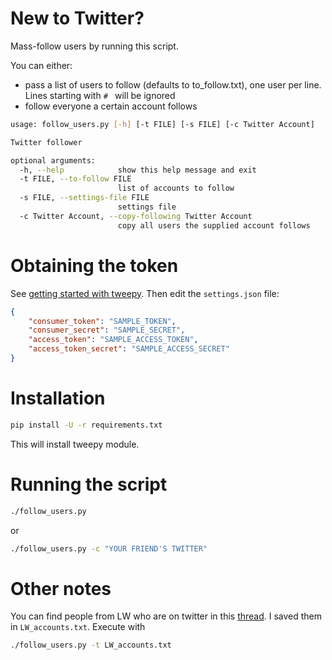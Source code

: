 # New to Twitter?

Mass-follow users by running this script.

You can either:

   * pass a list of users to follow (defaults to to_follow.txt), one user per
   line. Lines starting with `# ` will be ignored
   * follow everyone a certain account follows

```.bash
usage: follow_users.py [-h] [-t FILE] [-s FILE] [-c Twitter Account]

Twitter follower

optional arguments:
  -h, --help            show this help message and exit
  -t FILE, --to-follow FILE
                        list of accounts to follow
  -s FILE, --settings-file FILE
                        settings file
  -c Twitter Account, --copy-following Twitter Account
                        copy all users the supplied account follows
```

# Obtaining the token

See [getting started with tweepy](http://www.compjour.org/tutorials/getting-started-with-tweepy/). Then edit the `settings.json` file:

```.json
{
	"consumer_token": "SAMPLE_TOKEN",
	"consumer_secret": "SAMPLE_SECRET",
	"access_token": "SAMPLE_ACCESS_TOKEN",
	"access_token_secret": "SAMPLE_ACCESS_SECRET"
}
```

# Installation

```.bash
pip install -U -r requirements.txt
```

This will install tweepy module.

# Running the script

```.bash
./follow_users.py
```

or


```.bash
./follow_users.py -c "YOUR FRIEND'S TWITTER"
```

# Other notes

You can find people from LW who are on twitter in this
[thread](http://lesswrong.com/lw/d92/less_wrong_on_twitter/). I saved them in
`LW_accounts.txt`. Execute with

```.bash
./follow_users.py -t LW_accounts.txt
```
